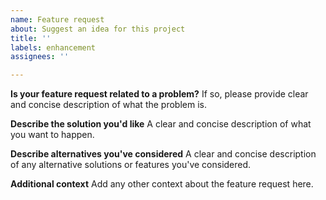 ```yaml
---
name: Feature request
about: Suggest an idea for this project
title: ''
labels: enhancement
assignees: ''

---
```


**Is your feature request related to a problem?**
If so, please provide clear and concise description of what the problem is.

**Describe the solution you'd like**
A clear and concise description of what you want to happen.

**Describe alternatives you've considered**
A clear and concise description of any alternative solutions or features you've considered.

**Additional context**
Add any other context about the feature request here.
